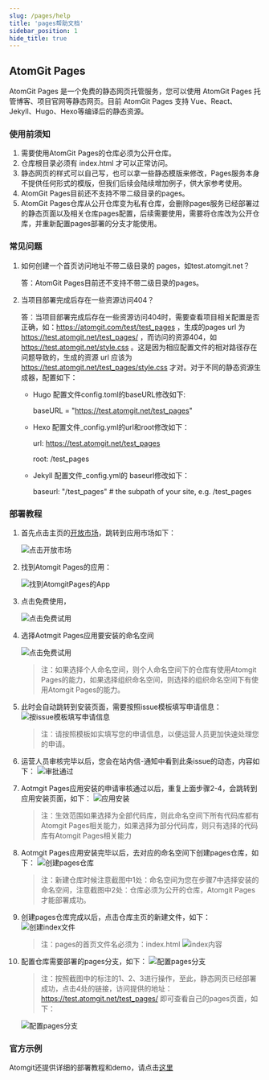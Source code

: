 ```yaml
---
slug: /pages/help
title: 'pages帮助文档'
sidebar_position: 1
hide_title: true
---
```


## AtomGit Pages

AtomGit Pages 是一个免费的静态网页托管服务，您可以使用 AtomGit Pages 托管博客、项目官网等静态网页。目前 AtomGit Pages 支持 Vue、React、Jekyll、Hugo、Hexo等编译后的静态资源。

### 使用前须知
1. 需要使用AtomGit Pages的仓库必须为公开仓库。
2. 仓库根目录必须有 index.html 才可以正常访问。
3. 静态网页的样式可以自己写，也可以拿一些静态模版来修改，Pages服务本身不提供任何形式的模版，但我们后续会陆续增加例子，供大家参考使用。
4. AtomGit Pages目前还不支持不带二级目录的pages。
5. AtomGit Pages仓库从公开仓库变为私有仓库，会删除pages服务已经部署过的静态页面以及相关仓库pages配置，后续需要使用，需要将仓库改为公开仓库，并重新配置pages部署的分支才能使用。

### 常见问题
1. 如何创建一个首页访问地址不带二级目录的 pages，如test.atomgit.net？

   答：AtomGit Pages目前还不支持不带二级目录的pages。

2. 当项目部署完成后存在一些资源访问404？

   答：当项目部署完成后存在一些资源访问404时，需要查看项目相关配置是否正确，如：https://atomgit.com/test/test_pages ，生成的pages url 为 https://test.atomgit.net/test_pages/ ，而访问的资源404，如 https://test.atomgit.net/style.css 。这是因为相应配置文件的相对路径存在问题导致的，生成的资源 url 应该为 https://test.atomgit.net/test_pages/style.css 才对。对于不同的静态资源生成器，配置如下：

   - Hugo 配置文件config.toml的baseURL修改如下:

     baseURL = "https://test.atomgit.net/test_pages"

   - Hexo 配置文件_config.yml的url和root修改如下：

     url: https://test.atomgit.net/test_pages 

     root: /test_pages

   - Jekyll 配置文件_config.yml的 baseurl修改如下：

     baseurl: "/test_pages" # the subpath of your site, e.g. /test_pages  


### 部署教程
1. 首先点击主页的[开放市场](https://atomgit.com/marketplace)，跳转到应用市场如下：

   ![点击开放市场](./img/click_market.png)

2. 找到Atomgit Pages的应用：

   ![找到AtomgitPages的App](./img/atomgit_pages_app.png)

3. 点击免费使用，

   ![点击免费试用](./img/click_use.png)

4. 选择Aotmgit Pages应用要安装的命名空间

   ![点击免费试用](./img/choice_name_space.png)
   >注：如果选择个人命名空间，则个人命名空间下的仓库有使用Atomgit Pages的能力，如果选择组织命名空间，则选择的组织命名空间下有使用Atomgit Pages的能力。

5. 此时会自动跳转到安装页面，需要按照issue模板填写申请信息：
   ![按issue模板填写申请信息](./img/apply_info.png)
   >注：请按照模板如实填写您的申请信息，以便运营人员更加快速处理您的申请。
6. 运营人员审核完毕以后，您会在站内信-通知中看到此条issue的动态，内容如下：
   ![审批通过](./img/apply_pass_notice.png)
7. Aotmgit Pages应用安装的申请审核通过以后，重复上面步骤2-4，会跳转到应用安装页面，如下：
   ![应用安装](./img/app_install.png)
    >注：生效范围如果选择为全部代码库，则此命名空间下所有代码库都有Atomgit Pages相关能力，如果选择为部分代码库，则只有选择的代码库有Atomgit Pages相关能力
8. Aotmgit Pages应用安装完毕以后，去对应的命名空间下创建pages仓库，如下：
   ![创建pages仓库](./img/new_project.png)
    >注：新建仓库时候注意截图中1处：命名空间为您在步骤7中选择安装的命名空间，注意截图中2处：仓库必须为公开的仓库，Atomgit Pages才能部署成功。

9.  创建pages仓库完成以后，点击仓库主页的新建文件，如下：
    ![创建index文件](./img/new_index.png)
    >注：pages的首页文件名必须为：index.html
    ![index内容](./img/index_detail.png)
10. 配置仓库需要部署的pages分支，如下：
    ![配置pages分支](./img/pages_setting.png)

    >注：按照截图中的标注的1、2、3进行操作，至此，静态网页已经部署成功，点击4处的链接，访问提供的地址：https://test.atomgit.net/test_pages/ 即可查看自己的pages页面，如下：

    ![配置pages分支](./img/pages_result.png)

### 官方示例
Atomgit还提供详细的部署教程和demo，请点击[这里](https://openatom.atomgit.com/explore/journalism/detail/313608476846854144)